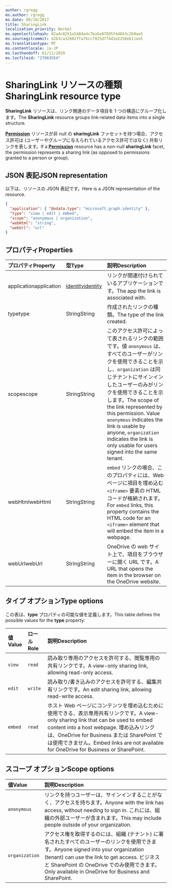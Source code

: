 ```yaml
---
author: rgregg
ms.author: rgregg
ms.date: 09/10/2017
title: SharingLink
localization_priority: Normal
ms.openlocfilehash: 02a4c0251a5484edc7ba5e07095f44043c269ae5
ms.sourcegitcommit: d2b3ca32602ffa76cc7925d7f4d1e2258e611ea5
ms.translationtype: MT
ms.contentlocale: ja-JP
ms.lasthandoff: 01/11/2019
ms.locfileid: "27863554"
---
```

# <a name="sharinglink-resource-type"></a><span data-ttu-id="62828-102">SharingLink リソースの種類</span><span class="sxs-lookup"><span data-stu-id="62828-102">SharingLink resource type</span></span>

<span data-ttu-id="62828-103">**SharingLink** リソースは、リンク関連のデータ項目を 1 つの構造にグループ化します。</span><span class="sxs-lookup"><span data-stu-id="62828-103">The **SharingLink** resource groups link-related data items into a single structure.</span></span>

<span data-ttu-id="62828-104">[**Permission**](permission.md) リソースが非 null の **sharingLink** ファセットを持つ場合、アクセス許可は (ユーザーやグループに与えられているアクセス許可ではなく) 共有リンクを表します。</span><span class="sxs-lookup"><span data-stu-id="62828-104">If a [**Permission**](permission.md) resource has a non-null **sharingLink** facet, the permission represents a sharing link (as opposed to permissions granted to a person or group).</span></span>

## <a name="json-representation"></a><span data-ttu-id="62828-105">JSON 表記</span><span class="sxs-lookup"><span data-stu-id="62828-105">JSON representation</span></span>

<span data-ttu-id="62828-106">以下は、リソースの JSON 表記です。</span><span class="sxs-lookup"><span data-stu-id="62828-106">Here is a JSON representation of the resource.</span></span>

<!-- {
  "blockType": "resource",
  "optionalProperties": [ "application", "scope" ],
  "@odata.type": "microsoft.graph.sharingLink"
}-->

```json
{
  "application": { "@odata.type": "microsoft.graph.identity" },
  "type": "view | edit | embed",
  "scope": "anonymous | organization",
  "webHtml": "string",
  "webUrl": "url"
}
```

## <a name="properties"></a><span data-ttu-id="62828-107">プロパティ</span><span class="sxs-lookup"><span data-stu-id="62828-107">Properties</span></span>

| <span data-ttu-id="62828-108">プロパティ</span><span class="sxs-lookup"><span data-stu-id="62828-108">Property</span></span>    | <span data-ttu-id="62828-109">型</span><span class="sxs-lookup"><span data-stu-id="62828-109">Type</span></span>          | <span data-ttu-id="62828-110">説明</span><span class="sxs-lookup"><span data-stu-id="62828-110">Description</span></span>
|:------------|:--------------|:-------------------------------------
| <span data-ttu-id="62828-111">application</span><span class="sxs-lookup"><span data-stu-id="62828-111">application</span></span> | <span data-ttu-id="62828-112">[identity][]</span><span class="sxs-lookup"><span data-stu-id="62828-112">[identity][]</span></span>  | <span data-ttu-id="62828-113">リンクが関連付けられているアプリケーションです。</span><span class="sxs-lookup"><span data-stu-id="62828-113">The app the link is associated with.</span></span>
| <span data-ttu-id="62828-114">type</span><span class="sxs-lookup"><span data-stu-id="62828-114">type</span></span>        | <span data-ttu-id="62828-115">String</span><span class="sxs-lookup"><span data-stu-id="62828-115">String</span></span>        | <span data-ttu-id="62828-116">作成されたリンクの種類。</span><span class="sxs-lookup"><span data-stu-id="62828-116">The type of the link created.</span></span>
| <span data-ttu-id="62828-117">scope</span><span class="sxs-lookup"><span data-stu-id="62828-117">scope</span></span>       | <span data-ttu-id="62828-118">String</span><span class="sxs-lookup"><span data-stu-id="62828-118">String</span></span>        | <span data-ttu-id="62828-p101">このアクセス許可によって表されるリンクの範囲です。値 `anonymous` は、すべてのユーザーがリンクを使用できることを示し、`organization` は同じテナントにサインインしたユーザーのみがリンクを使用できることを示します。</span><span class="sxs-lookup"><span data-stu-id="62828-p101">The scope of the link represented by this permission. Value `anonymous` indicates the link is usable by anyone, `organization` indicates the link is only usable for users signed into the same tenant.</span></span>
| <span data-ttu-id="62828-121">webHtml</span><span class="sxs-lookup"><span data-stu-id="62828-121">webHtml</span></span>     | <span data-ttu-id="62828-122">String</span><span class="sxs-lookup"><span data-stu-id="62828-122">String</span></span>        | <span data-ttu-id="62828-123">`embed` リンクの場合、このプロパティには、Web ページに項目を埋め込む `<iframe>` 要素の HTML コードが格納されます。</span><span class="sxs-lookup"><span data-stu-id="62828-123">For `embed` links, this property contains the HTML code for an `<iframe>` element that will embed the item in a webpage.</span></span>
| <span data-ttu-id="62828-124">webUrl</span><span class="sxs-lookup"><span data-stu-id="62828-124">webUrl</span></span>      | <span data-ttu-id="62828-125">String</span><span class="sxs-lookup"><span data-stu-id="62828-125">String</span></span>        | <span data-ttu-id="62828-126">OneDrive の web サイト上で、項目をブラウザーに開く URL です。</span><span class="sxs-lookup"><span data-stu-id="62828-126">A URL that opens the item in the browser on the OneDrive website.</span></span>

[Identity]: identity.md

## <a name="type-options"></a><span data-ttu-id="62828-128">タイプ オプション</span><span class="sxs-lookup"><span data-stu-id="62828-128">Type options</span></span>

<span data-ttu-id="62828-129">この表は、**type** プロパティの可能な値を定義します。</span><span class="sxs-lookup"><span data-stu-id="62828-129">This table defines the possible values for the **type** property:</span></span>

| <span data-ttu-id="62828-130">値</span><span class="sxs-lookup"><span data-stu-id="62828-130">Value</span></span>   | <span data-ttu-id="62828-131">ロール</span><span class="sxs-lookup"><span data-stu-id="62828-131">Role</span></span>    | <span data-ttu-id="62828-132">説明</span><span class="sxs-lookup"><span data-stu-id="62828-132">Description</span></span>
|:--------|:--------|:---------------------------------------------------------
| `view`  | `read`  | <span data-ttu-id="62828-133">読み取り専用のアクセスを許可する、閲覧専用の共有リンクです。</span><span class="sxs-lookup"><span data-stu-id="62828-133">A view-only sharing link, allowing read-only access.</span></span>
| `edit`  | `write` | <span data-ttu-id="62828-134">読み取り/書き込みのアクセスを許可する、編集共有リンクです。</span><span class="sxs-lookup"><span data-stu-id="62828-134">An edit sharing link, allowing read-write access.</span></span>
| `embed` | `read`  | <span data-ttu-id="62828-135">ホスト Web ページにコンテンツを埋め込むために使用できる、表示専用共有リンクです。</span><span class="sxs-lookup"><span data-stu-id="62828-135">A view-only sharing link that can be used to embed content into a host webpage.</span></span> <span data-ttu-id="62828-136">埋め込みリンクは、OneDrive for Business または SharePoint では使用できません。</span><span class="sxs-lookup"><span data-stu-id="62828-136">Embed links are not available for OneDrive for Business or SharePoint.</span></span>

## <a name="scope-options"></a><span data-ttu-id="62828-137">スコープ オプション</span><span class="sxs-lookup"><span data-stu-id="62828-137">Scope options</span></span>

| <span data-ttu-id="62828-138">値</span><span class="sxs-lookup"><span data-stu-id="62828-138">Value</span></span>          | <span data-ttu-id="62828-139">説明</span><span class="sxs-lookup"><span data-stu-id="62828-139">Description</span></span>
|:---------------|:------------------------------------------------------------
| `anonymous`    | <span data-ttu-id="62828-140">リンクを持つユーザーは、サインインすることがなく、アクセスを持ちます。</span><span class="sxs-lookup"><span data-stu-id="62828-140">Anyone with the link has access, without needing to sign in.</span></span> <span data-ttu-id="62828-141">これには、組織の外部ユーザーが含まれます。</span><span class="sxs-lookup"><span data-stu-id="62828-141">This may include people outside of your organization.</span></span>
| `organization` | <span data-ttu-id="62828-142">アクセス権を取得するのには、組織 (テナント) に署名されたすべてのユーザーのリンクを使用できます。</span><span class="sxs-lookup"><span data-stu-id="62828-142">Anyone signed into your organization (tenant) can use the link to get access.</span></span> <span data-ttu-id="62828-143">ビジネスと SharePoint の OneDrive でのみ使用できます。</span><span class="sxs-lookup"><span data-stu-id="62828-143">Only available in OneDrive for Business and SharePoint.</span></span>

<!-- uuid: 8fcb5dbc-d5aa-4681-8e31-b001d5168d79
2015-10-25 14:57:30 UTC -->
<!-- {
  "type": "#page.annotation",
  "description": "The sharing link facet provides information about how a file is shared.",
  "keywords": "sharing,sharing link, sharing url, webUrl",
  "section": "documentation",
  "suppressions": [
    "Warning: /api-reference/v1.0/resources/sharinglink.md:
      Found potential enums in resource example that weren't defined in a table:(view,edit,embed) are in resource, but () are in table",
    "Warning: /api-reference/v1.0/resources/sharinglink.md:
      Found potential enums in resource example that weren't defined in a table:(anonymous,organization) are in resource, but () are in table"
  ],
  "tocPath": "Facets/SharingLink"
} -->
